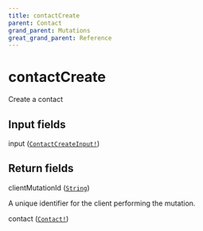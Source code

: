 ```yaml
---
title: contactCreate
parent: Contact
grand_parent: Mutations
great_grand_parent: Reference
---
```


# contactCreate

Create a contact

## Input fields

<div class="field-entry ">
  <span id="input" class="field-name anchored">input (<code><a href="/docs/reference/input_object/contact/contact_create_input">ContactCreateInput!</a></code>)</span>

  <div class="description-wrapper">

  </div>
</div>

## Return fields

<div class="field-entry ">
  <span id="client_mutation_id" class="field-name anchored">clientMutationId (<code><a href="/docs/reference/scalar/string">String</a></code>)</span>

  <div class="description-wrapper">
   <p>A unique identifier for the client performing the mutation.</p>

  </div>
</div>

<div class="field-entry ">
  <span id="contact" class="field-name anchored">contact (<code><a href="/docs/reference/object/contact">Contact!</a></code>)</span>

  <div class="description-wrapper">

  </div>
</div>

